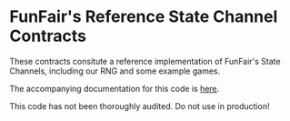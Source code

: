# FunFair's Reference State Channel Contracts
These contracts consitute a reference implementation of FunFair's State Channels, including our RNG and some example games.

The accompanying documentation for this code is [here](https://funfair.io/a-reference-implementation-of-state-channel-contracts).

This code has not been thoroughly audited.  Do not use in production!